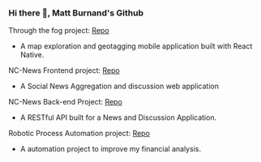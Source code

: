 ### Hi there 👋, Matt Burnand's Github

Through the fog project: [Repo](https://github.com/Mburnand-tech/Through-the-fog)
- A map exploration and geotagging mobile application built with React Native.

NC-News Frontend project: [Repo](https://github.com/Mburnand-tech/nc_news)
- A Social News Aggregation and discussion web application


NC-News Back-end Project: [Repo](https://github.com/Mburnand-tech/News_Server)
- A RESTful API built for a News and Discussion Application.


Robotic Process Automation project: [Repo](https://github.com/Mburnand-tech/Automated_Analysis_13DForms)
- A automation project to improve my financial analysis.

<!--
**Mburnand-tech/MBurnand-tech** is a ✨ _special_ ✨ repository because its `README.md` (this file) appears on your GitHub profile.

- Developed a dynamic, user friendly Social News Aggregation web application called NC_news, that presents articles categorised by various topics in a NAV bar at the top.
- The presentation of articles is dynamic, allowing users to view articles with sorting options such as date, comment count, and votes and to upvote/downvote articles and comments.
- A user can log in, which when done is shown by there avatar at the top of the page. Once logged in a user can leave comments on articles, where optimistic rendering confirms a successful comment or vote/unvote on either articles or comments of articles. 


- Designed NC-News back-end to mimic a real-world service like Reddit.
- Ensured high-quality code with 500+ lines of test-driven development using jest and supertest.
- Implemented GET / POST / PATCH / DELETE routes with optional sorting parameters (sort_by, order, topic, limit, pagination).
<Wrote clear and concise documentation for database setup and endpoint use>


Here are some ideas to get you started:

- 🔭 I’m currently working on ...
- 🌱 I’m currently learning ...
- 👯 I’m looking to collaborate on ...
- 🤔 I’m looking for help with ...
- 💬 Ask me about ...
- 📫 How to reach me: ...
- 😄 Pronouns: ...
- ⚡ Fun fact: ...
-->
